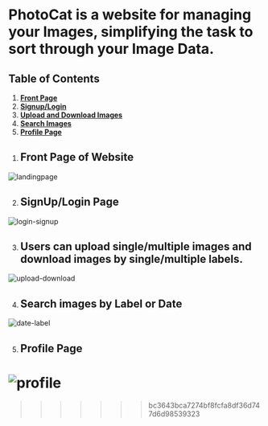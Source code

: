 

# PhotoCat is a website for managing your Images, simplifying the task to sort through your Image Data.<br>


## Table of Contents

1. **[Front Page](#front)**<br>
2. **[Signup/Login](#signuplogin)**<br>
3. **[Upload and Download Images](#uploaddownload)**<br>
4. **[Search Images](#search)**<br>
5. **[Profile Page](#profile)**<br>

<a name = "front"></a>

1. ## Front Page of Website

![landingpage]()

<a name = "signuplogin"></a>

2. ## SignUp/Login Page

![login-signup]()


<a name = "uploaddownload"></a>

3. ## Users can upload single/multiple images and download images by single/multiple labels.

![upload-download]()

<a name = "search"></a>

4. ## Search images by Label or Date

![date-label]()

<a name = "profile"></a>

5. ## Profile Page

![profile]()
=======
>>>>>>> bc3643bca7274bf8fcfa8df36d747d6d98539323
